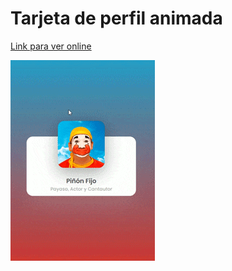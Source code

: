 # Tarjeta de perfil animada

[Link para ver online](https://sebagnh.github.io/Tarjeta-Perfil-Animada-css/ "Link para ver online")




![Muestra](./img/GIF-muestra-pinion-fijo.gif "Muestra de la web")